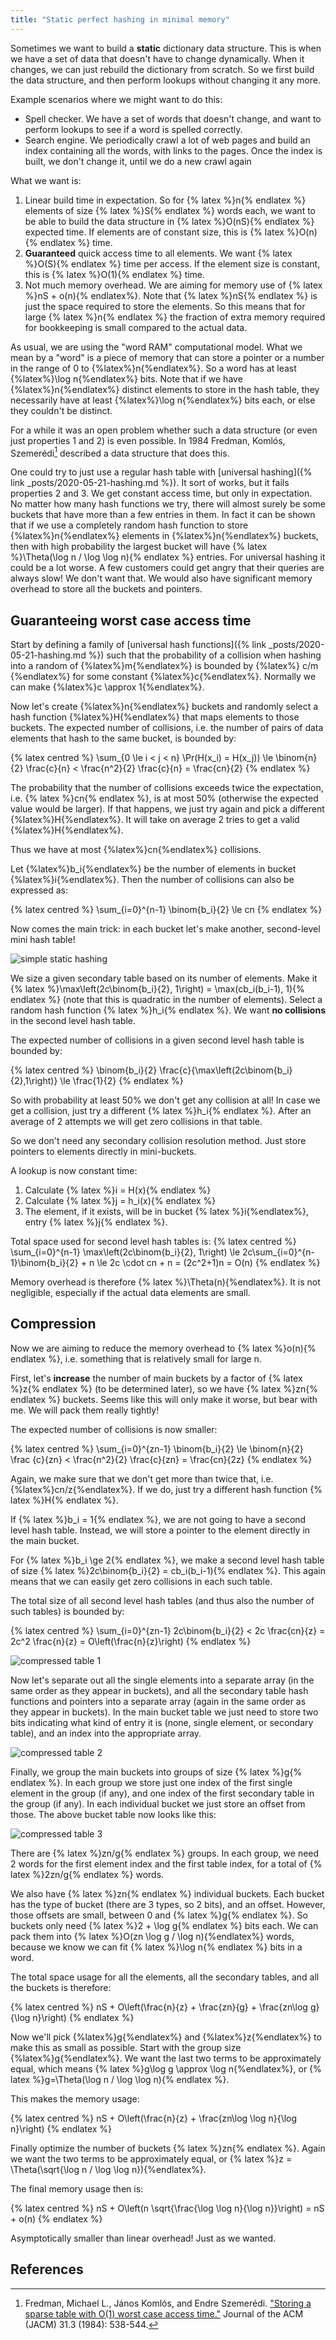 ```yaml
---
title: "Static perfect hashing in minimal memory"
---
```

Sometimes we want to build a **static** dictionary data structure. This is when we have a set of data
that doesn't have to change dynamically. When it changes, we can just rebuild the dictionary from
scratch. So we first build the data structure, and then perform lookups without changing it any more.

Example scenarios where we might want to do this:
* Spell checker. We have a set of words that doesn't change, and want to perform lookups to see if
  a word is spelled correctly.
* Search engine. We periodically crawl a lot of web pages and build an index containing all the words,
  with links to the pages. Once the index is built, we don't change it, until we do a new crawl again

What we want is:
1. Linear build time in expectation. So for {% latex %}n{% endlatex %} elements of size {% latex %}S{% endlatex %}
   words each, we want to be able to build the
   data structure in {% latex %}O(nS){% endlatex %} expected time. If elements are of constant size, this is
   {% latex %}O(n){% endlatex %} time.
2. **Guaranteed** quick access time to all elements. We want {% latex %}O(S){% endlatex %} time per access.
   If the element size is constant, this is {% latex %}O(1){% endlatex %} time.
3. Not much memory overhead. We are aiming for memory use of {% latex %}nS + o(n){% endlatex%}.
   Note that {% latex %}nS{% endlatex %} is just the space required to store the elements. So this means that
   for large {% latex %}n{% endlatex %} the fraction of extra memory required for bookkeeping is small
   compared to the actual data.

As usual, we are using the "word RAM" computational model. What we mean by a "word" is a piece of memory that can
store a pointer or a number in the range of 0 to {%latex%}n{%endlatex%}. So a word has at least
{%latex%}\log n{%endlatex%} bits. Note that if we have {%latex%}n{%endlatex%} distinct elements to store
in the hash table, they necessarily have at least {%latex%}\log n{%endlatex%} bits each, or else
they couldn't be distinct.

For a while it was an open problem whether such a data structure (or even just properties 1 and 2)
is even possible. In 1984 Fredman, Komlós, Szemerédi[^fks] described a data structure that does this.

One could try to just use a regular hash table with [universal hashing]({% link _posts/2020-05-21-hashing.md %}).
It sort of works, but it fails properties 2 and 3. We get constant access time, but only in expectation.
No matter how many hash functions we try, there will almost surely be some buckets that have more than
a few entries in them. In fact it can be shown that if we use a completely random hash function to
store {%latex%}n{%endlatex%} elements in {%latex%}n{%endlatex%} buckets,
then with high probability the largest bucket will have {% latex %}\Theta(\log n / \log \log n){% endlatex %} entries.
For universal hashing it could be a lot worse.
A few customers could get angry that their queries are always slow! We don't want that. We would also have
significant memory overhead to store all the buckets and pointers.

## Guaranteeing worst case access time

Start by defining a family of [universal hash functions]({% link _posts/2020-05-21-hashing.md %})
such that the probability of a collision when hashing into a random of {%latex%}m{%endlatex%} is bounded
by {%latex%} c/m {%endlatex%} for some constant {%latex%}c{%endlatex%}. Normally we can make
{%latex%}c \approx 1{%endlatex%}.

Now let's create {%latex%}n{%endlatex%} buckets and randomly select a hash function {%latex%}H{%endlatex%}
that maps elements to those buckets. The expected number of collisions,
i.e. the number of pairs of data elements that hash to the same bucket, is bounded by:

{% latex centred %}
\sum_{0 \le i < j < n} \Pr(H(x_i) = H(x_j)) \le \binom{n}{2} \frac{c}{n} < \frac{n^2}{2} \frac{c}{n} = \frac{cn}{2}
{% endlatex %}

The probability that the number of collisions exceeds twice the expectation, i.e. {% latex %}cn{% endlatex %},
is at most 50% (otherwise the expected value would be larger). If that happens, we just try again and pick a different
{%latex%}H{%endlatex%}. It will take on average 2 tries to get a valid {%latex%}H{%endlatex%}.

Thus we have at most {%latex%}cn{%endlatex%} collisions.

Let {%latex%}b_i{%endlatex%} be the number of elements in bucket {%latex%}i{%endlatex%}. Then the
number of collisions can also be expressed as:

{% latex centred %}
\sum_{i=0}^{n-1} \binom{b_i}{2} \le cn
{% endlatex %}

Now comes the main trick: in each bucket let's make another, second-level mini hash table!

![simple static hashing](/assets/images/static-hashing/simple.png)

We size a given secondary table based on its number of elements. Make it
{% latex %}\max\left(2c\binom{b_i}{2}, 1\right) = \max(cb_i(b_i-1), 1){% endlatex %} (note that this is quadratic
in the number of elements).
Select a random hash function {% latex %}h_i{% endlatex %}. We want **no collisions** in the second
level hash table.

The expected number of collisions in a given second level hash table is bounded by:

{% latex centred %}
\binom{b_i}{2} \frac{c}{\max\left(2c\binom{b_i}{2},1\right)} \le \frac{1}{2}
{% endlatex %}


So with probability at least 50% we don't get any collision at all! In case we get a collision, just
try a different {% latex %}h_i{% endlatex %}. After an average of 2 attempts we will get zero collisions
in that table.

So we don't need any secondary collision resolution method. Just store pointers
to elements directly in mini-buckets.

A lookup is now constant time:
1. Calculate {% latex %}i = H(x){% endlatex %}
2. Calculate {% latex %}j = h_i(x){% endlatex %}
3. The element, if it exists, will be in bucket {% latex %}i{%endlatex%}, entry {% latex %}j{% endlatex %}.

Total space used for second level hash tables is:
{% latex centred %}
\sum_{i=0}^{n-1} \max\left(2c\binom{b_i}{2}, 1\right) \le
2c\sum_{i=0}^{n-1}\binom{b_i}{2} + n \le 2c \cdot cn + n = (2c^2+1)n = O(n)
{% endlatex %}

Memory overhead is therefore {% latex %}\Theta(n){%endlatex%}. It is not negligible, especially
if the actual data elements are small.

## Compression

Now we are aiming to reduce the memory overhead to {% latex %}o(n){% endlatex %}, i.e. something
that is relatively small for large n.

First, let's **increase** the number of main buckets by a factor of {% latex %}z{% endlatex %}
(to be determined later), so we have {% latex %}zn{% endlatex %} buckets. Seems like this will only
make it worse, but bear with me. We will pack them really tightly!

The expected number of collisions is now smaller:

{% latex centred %}
\sum_{i=0}^{zn-1} \binom{b_i}{2} \le \binom{n}{2} \frac {c}{zn} < \frac{n^2}{2} \frac{c}{zn} = \frac{cn}{2z}
{% endlatex %}

Again, we make sure that we don't get more than twice that, i.e. {%latex%}cn/z{%endlatex%}. If we
do, just try a different hash function {% latex %}H{% endlatex %}.

If {% latex %}b_i = 1{% endlatex %}, we are not going to have a second level hash table. Instead,
we will store a pointer to the element directly in the main bucket.

For {% latex %}b_i \ge 2{% endlatex %}, we make a second level hash table of size
{% latex %}2c\binom{b_i}{2} = cb_i(b_i-1){% endlatex %}. This again means that we can easily get zero collisions
in each such table.

The total size of all second level hash tables (and thus also the number of such tables) is bounded by:

{% latex centred %}
\sum_{i=0}^{zn-1} 2c\binom{b_i}{2} < 2c \frac{cn}{z} = 2c^2 \frac{n}{z} = O\left(\frac{n}{z}\right)
{% endlatex %}

![compressed table 1](/assets/images/static-hashing/compressed1.png)

Now let's separate out all the single elements into a separate array (in the same order as they
appear in buckets), and all the secondary table hash functions and pointers into a separate array
(again in the same order
as they appear in buckets). In the main bucket table we just need to store two bits indicating
what kind of entry it is (none, single element, or secondary table), and an index into the appropriate array.

![compressed table 2](/assets/images/static-hashing/compressed2.png)

Finally, we group the main buckets into groups of size {% latex %}g{% endlatex %}.
In each group we store just one index of the first single element in the group (if any), and one index
of the first secondary table in the group (if any). In each individual bucket we just store an offset
from those. The above bucket table now looks like this:

![compressed table 3](/assets/images/static-hashing/compressed3.png)

There are {% latex %}zn/g{% endlatex %} groups.
In each group, we need 2 words for the first element index and the first table index, for a total
of {% latex %}2zn/g{% endlatex %} words.

We also have
{% latex %}zn{% endlatex %} individual buckets. Each bucket has the type of bucket (there are 3 types,
so 2 bits), and an offset. However, those offsets are small, between 0 and {% latex %}g{% endlatex %}.
So buckets only need {% latex %}2 + \log g{% endlatex %} bits each. We can pack them into
{% latex %}O(zn \log g / \log n){%endlatex%} words, because we know we can fit {% latex %}\log n{% endlatex %}
bits in a word.

The total space usage for all the elements, all the secondary tables, and all the buckets is therefore:

{% latex centred %}
nS + O\left(\frac{n}{z} + \frac{zn}{g} + \frac{zn\log g}{\log n}\right)
{% endlatex %}

Now we'll pick {%latex%}g{%endlatex%} and {%latex%}z{%endlatex%} to make this as small as possible.
Start with the group size {%latex%}g{%endlatex%}. We want the last two terms to be approximately equal, which
means {% latex %}g\log g \approx \log n{%endlatex%}, or {% latex %}g=\Theta(\log n / \log \log n){% endlatex %}.

This makes the memory usage:

{% latex centred %}
nS + O\left(\frac{n}{z} + \frac{zn\log \log n}{\log n}\right)
{% endlatex %}

Finally optimize the number of buckets {% latex %}zn{% endlatex %}. Again we want the
two terms to be approximately equal, or {% latex %}z = \Theta(\sqrt{\log n / \log \log n}){%endlatex%}.

The final memory usage then is:

{% latex centred %}
nS + O\left(n \sqrt{\frac{\log \log n}{\log n}}\right) = nS + o(n)
{% endlatex %}

Asymptotically smaller than linear overhead! Just as we wanted.


## References

[^fks]: Fredman, Michael L., János Komlós, and Endre Szemerédi. ["Storing a sparse table with O(1) worst case access time."](https://dl.acm.org/doi/abs/10.1145/828.1884) Journal of the ACM (JACM) 31.3 (1984): 538-544.
